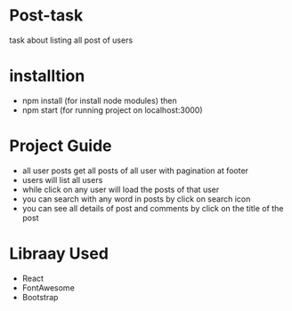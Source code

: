 # Post-task

task about listing all post of users

# installtion

- npm install (for install node modules)
  then
- npm start (for running project on localhost:3000)

# Project Guide

- all user posts get all posts of all user with pagination at footer
- users will list all users
- while click on any user will load the posts of that user
- you can search with any word in posts by click on search icon
- you can see all details of post and comments by click on the title of the post

# Libraay Used

- React
- FontAwesome
- Bootstrap
